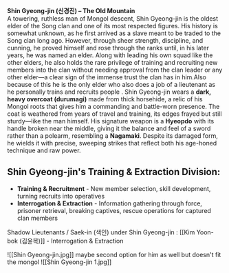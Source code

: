**Shin Gyeong-jin (신경진) – The Old Mountain**  
A towering, ruthless man of Mongol descent, Shin Gyeong-jin is the oldest elder of the Song clan and one of its most respected figures. His history is somewhat unknown, as he first arrived as a slave meant to be traded to the Song clan long ago. However, through sheer strength, discipline, and cunning, he proved himself and rose through the ranks until, in his later years, he was named an elder. Along with leading his own squad like the other elders, he also holds the rare privilege of training and recruiting new members into the clan without needing approval from the clan leader or any other elder—a clear sign of the immense trust the clan has in him.Also because of this he is the only elder who also does a job of a lieutenant as he personally trains and recruits people . 
Shin Gyeong-jin wears a **dark, heavy overcoat (durumagi)** made from thick horsehide, a relic of his Mongol roots that gives him a commanding and battle-worn presence. The coat is weathered from years of travel and training, its edges frayed but still sturdy—like the man himself.
His signature weapon is a **Hyeopdo** with its handle broken near the middle, giving it the balance and feel of a sword rather than a polearm, resembling a **Nagamaki**. Despite its damaged form, he wields it with precise, sweeping strikes that reflect both his age-honed technique and raw power.

## Shin Gyeong-jin's Training & Extraction Division:
- **Training & Recruitment** - New member selection, skill development, turning recruits into operatives
- **Interrogation & Extraction** - Information gathering through force, prisoner retrieval, breaking captives, rescue operations for captured clan members

Shadow Lieutenants / Saek-in (색인) under Shin Gyeong-jin :
[[Kim Yoon-bok (김윤복)]] - Interrogation & Extraction

![[Shin Gyeong-jin.jpg]]
maybe second option for him as well but doesn't fit the mongol
![[Shin Gyeong-jin 1.jpg]] 